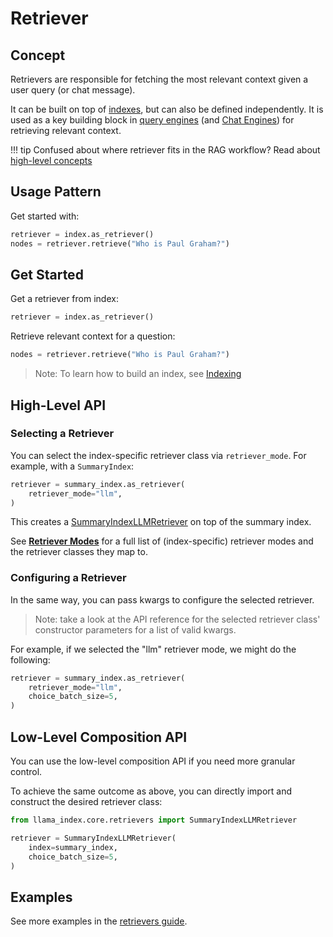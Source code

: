# Retriever

## Concept

Retrievers are responsible for fetching the most relevant context given a user query (or chat message).

It can be built on top of [indexes](/python/framework/module_guides/indexing/index), but can also be defined independently.
It is used as a key building block in [query engines](/python/framework/module_guides/deploying/query_engine/index) (and [Chat Engines](/python/framework/module_guides/deploying/chat_engines/index)) for retrieving relevant context.

!!! tip
    Confused about where retriever fits in the RAG workflow? Read about [high-level concepts](/python/framework/getting_started/concepts)

## Usage Pattern

Get started with:

```python
retriever = index.as_retriever()
nodes = retriever.retrieve("Who is Paul Graham?")
```

## Get Started

Get a retriever from index:

```python
retriever = index.as_retriever()
```

Retrieve relevant context for a question:

```python
nodes = retriever.retrieve("Who is Paul Graham?")
```

> Note: To learn how to build an index, see [Indexing](/python/framework/module_guides/indexing/index)

## High-Level API

### Selecting a Retriever

You can select the index-specific retriever class via `retriever_mode`.
For example, with a `SummaryIndex`:

```python
retriever = summary_index.as_retriever(
    retriever_mode="llm",
)
```

This creates a [SummaryIndexLLMRetriever](/python/framework/api_reference/retrievers/summary) on top of the summary index.

See [**Retriever Modes**](/python/framework/module_guides/querying/retriever/retriever_modes) for a full list of (index-specific) retriever modes
and the retriever classes they map to.

### Configuring a Retriever

In the same way, you can pass kwargs to configure the selected retriever.

> Note: take a look at the API reference for the selected retriever class' constructor parameters for a list of valid kwargs.

For example, if we selected the "llm" retriever mode, we might do the following:

```python
retriever = summary_index.as_retriever(
    retriever_mode="llm",
    choice_batch_size=5,
)
```

## Low-Level Composition API

You can use the low-level composition API if you need more granular control.

To achieve the same outcome as above, you can directly import and construct the desired retriever class:

```python
from llama_index.core.retrievers import SummaryIndexLLMRetriever

retriever = SummaryIndexLLMRetriever(
    index=summary_index,
    choice_batch_size=5,
)
```

## Examples

See more examples in the [retrievers guide](/python/framework/module_guides/querying/retriever/retrievers).
